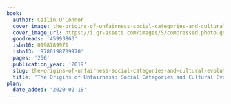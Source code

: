 ```yaml
---
book:
  author: Cailin O'Connor
  cover_image: the-origins-of-unfairness-social-categories-and-cultural-evolution.jpg
  cover_image_url: https://i.gr-assets.com/images/S/compressed.photo.goodreads.com/books/1558553038l/45993863._SY475_.jpg
  goodreads: '45993863'
  isbn10: 0198789971
  isbn13: '9780198789970'
  pages: '256'
  publication_year: '2019'
  slug: the-origins-of-unfairness-social-categories-and-cultural-evolution
  title: 'The Origins of Unfairness: Social Categories and Cultural Evolution'
plan:
  date_added: '2020-02-18'
---
```


